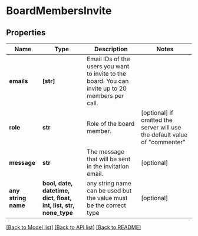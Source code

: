 # BoardMembersInvite


## Properties
Name | Type | Description | Notes
------------ | ------------- | ------------- | -------------
**emails** | **[str]** | Email IDs of the users you want to invite to the board. You can invite up to 20 members per call. | 
**role** | **str** | Role of the board member. | [optional]  if omitted the server will use the default value of "commenter"
**message** | **str** | The message that will be sent in the invitation email. | [optional] 
**any string name** | **bool, date, datetime, dict, float, int, list, str, none_type** | any string name can be used but the value must be the correct type | [optional]

[[Back to Model list]](../README.md#documentation-for-models) [[Back to API list]](../README.md#documentation-for-api-endpoints) [[Back to README]](../README.md)


